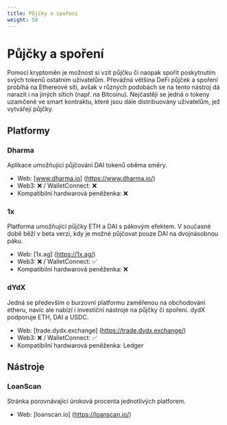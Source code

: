 ```yaml
---
title: Půjčky a spoření
weight: 50
---
```


# Půjčky a spoření

Pomocí kryptoměn je možnost si vzít půjčku či naopak spořit poskytnutím svých tokenů ostatním uživatelům. Převážná většina DeFi půjček a spoření probíhá na Ethereové síti, avšak v různých podobách se na tento nástroj dá narazit i na jiných sítích (např. na Bitcoinu). Nejčastěji se jedná o tokeny uzamčené ve smart kontraktu, které jsou dále distribuovány uživatelům, jež vytvářejí půjčky.



## Platformy

### Dharma

Aplikace umožňující půjčování DAI tokenů oběma směry.

- Web: [www.dharma.io] (https://www.dharma.io/)
- Web3: :x: / WalletConnect: :x:
- Kompatibilní hardwarová peněženka: :x:



### 1x

Platforma umožňující půjčky ETH a DAI s pákovým efektem. V současné době běží v beta verzi, kdy je možné půjčovat pouze DAI na dvojnásobnou páku.

- Web: [1x.ag] (https://1x.ag/)
- Web3: :x: / WalletConnect: :white_check_mark:
- Kompatibilní hardwarová peněženka: :x:



### dYdX

Jedná se především o burzovní platformu zaměřenou na obchodování etheru, navíc ale nabízí i investiční nástroje na půjčky či spoření. dydX podporuje ETH, DAI a USDC.

- Web: [trade.dydx.exchange] (https://trade.dydx.exchange/)
- Web3: :x: / WalletConnect: :white_check_mark:
- Kompatibilní hardwarová peněženka: Ledger



## Nástroje

### LoanScan

Stránka porovnávající úroková procenta jednotlivých platforem.

- Web: [loanscan.io] (https://loanscan.io/)
